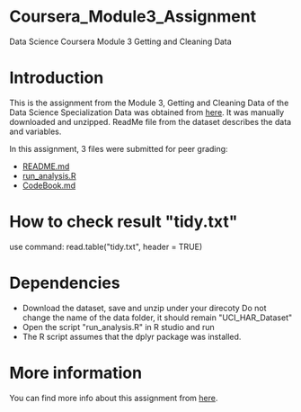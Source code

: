 # Coursera_Module3_Assignment
Data Science Coursera Module 3 Getting and Cleaning Data 

# Introduction
This is the assignment from the Module 3, Getting and Cleaning Data of the Data Science Specialization
Data was obtained from [here](https://d396qusza40orc.cloudfront.net/getdata%2Fprojectfiles%2FUCI%20HAR%20Dataset.zip).
It was manually downloaded and unzipped. ReadMe file from the dataset describes the data and variables.

In this assignment, 3 files were submitted for peer grading:

- [README.md](https://github.com/xingruoyu/Coursera_Module3_Assignment/blob/master/README.md)
- [run_analysis.R](https://github.com/xingruoyu/Coursera_Module3_Assignment/blob/master/run_analysis.R)
- [CodeBook.md](https://github.com/xingruoyu/Coursera_Module3_Assignment/blob/master/CodeBook.md)

# How to check result "tidy.txt"
use command: read.table("tidy.txt", header = TRUE)

# Dependencies
- Download the dataset, save and unzip under your direcoty
  Do not change the name of the data folder, it should remain "UCI_HAR_Dataset"
- Open the script "run_analysis.R" in R studio and run
- The R script assumes that the dplyr package was installed.

# More information
You can find more info about this assignment from [here](https://www.coursera.org/learn/data-cleaning/peer/FIZtT/getting-and-cleaning-data-course-project).
